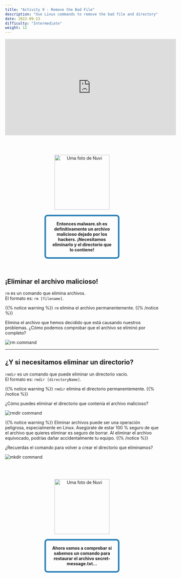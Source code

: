 ```yaml
---
title: "Activity 9 - Remove the Bad File"
description: "Use Linux commands to remove the bad file and directory"
date: 2022-09-23
difficulty: "Intermediate"
weight: 12
---
```


<p style="text-align: center;"><iframe width="560" height="315" src="https://www.youtube.com/embed/mLsJXEIsadE" frameborder="0" allow="accelerometer; autoplay; clipboard-write; encrypted-media; gyroscope; picture-in-picture" allowfullscreen></iframe></p>

<div style="margin: 1rem;padding: 2rem 2rem;text-align: center;">
    <div style="display: inline-block;padding: 1rem 1rem;vertical-align: middle;">
        <img src="../images/nuvi.PNG?" alt="Uma foto de Nuvi" width="180" height="180" />
    </div>
    <div style="display: inline-block;padding: 1rem 1rem;vertical-align: middle;width:50%;border:5px solid #2980b9;border-radius:10px;font-weight: bold;">
        Entonces malware.sh es definitivamente un archivo malicioso dejado por los hackers. ¡Necesitamos eliminarlo y el directorio que lo contiene!
    </div>
</div>

## ¡Eliminar el archivo malicioso!

`rm` es un comando que elimina archivos.  
El formato es: `rm [filename]`.

{{% notice warning %}}
`rm` elimina el archivo permanentemente.
{{% /notice %}}

Elimina el archivo que hemos decidido que está causando nuestros problemas. ¿Cómo podemos comprobar que el archivo se eliminó por completo?

![rm command](../images/Act9.1.png?classes=border,shadow)

----

## ¿Y si necesitamos eliminar un directorio?

`rmdir` es un comando que puede eliminar un directorio vacío.  
El formato es: `rmdir [directoryName]`.

{{% notice warning %}}
`rmdir` elimina el directorio permanentemente.
{{% /notice %}}

¿Cómo puedes eliminar el directorio que contenía el archivo malicioso?

![rmdir command](../images/Act9.2.png?classes=border,shadow)

{{% notice warning %}}
Eliminar archivos puede ser una operación peligrosa, especialmente en Linux. Asegúrate de estar 100 % seguro de que el archivo que quieres eliminar es seguro de borrar. Al eliminar el archivo equivocado, podrías dañar accidentalmente tu equipo.
{{% /notice %}}

¿Recuerdas el comando para volver a crear el directorio que eliminamos?

![mkdir command](../images/Act9.3.png?classes=border,shadow)

<div style="margin: 1rem;padding: 2rem 2rem;text-align: center;">
    <div style="display: inline-block;padding: 1rem 1rem;vertical-align: middle;">
        <img src="../images/nuvi.PNG?" alt="Uma foto de Nuvi" width="180" height="180" />
    </div>
    <div style="display: inline-block;padding: 1rem 1rem;vertical-align: middle;width:50%;border:5px solid #2980b9;border-radius:10px;font-weight: bold;">
        Ahora vamos a comprobar si sabemos un comando para restaurar el archivo secret-message.txt...
    </div>
</div>